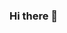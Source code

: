 ### Hi there 👋

<!--
**neocdex/neocdex** is a ✨ _special_ ✨ repository because its `README.md` (this file) appears on your GitHub profile.

Here are some ideas to get you started:

 🔭 I’m currently open to work
 🌱 I’m currently learning advanced topics on C#, Python and ReacJS.
- 👯 I’m looking to collaborate on ...
- 🤔 I’m looking for help with ...
 💬 Ask me about backend development in general, computer networks and protocols, routing and switching, 
- 📫 How to reach me: ...
- 😄 Pronouns: ...
- ⚡ Fun fact: ...
-->

